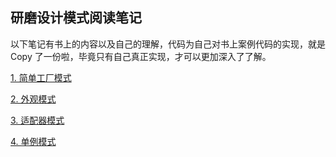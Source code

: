 ## 研磨设计模式阅读笔记

以下笔记有书上的内容以及自己的理解，代码为自己对书上案例代码的实现，就是 Copy 了一份啦，毕竟只有自己真正实现，才可以更加深入了了解。


[1. 简单工厂模式](src/A_Simple_Factory/简单工厂.md)

[2. 外观模式](src/B_Facade/外观模式.md)

[3. 适配器模式](src/C_Adapter/适配器模式.md)

[4. 单例模式](src/D_Singleton/单例模式.md)
